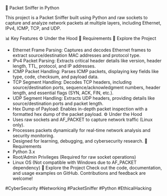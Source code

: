 🚀 Packet Sniffer in Python

This project is a Packet Sniffer built using Python and raw sockets to capture and analyze network packets at multiple layers, including Ethernet, IPv4, ICMP, TCP, and UDP.

📊 Key Features
⚙️ Under the Hood
🔧 Requirements
🔗 Explore the Project
* Ethernet Frame Parsing: Captures and decodes Ethernet frames to extract source/destination MAC addresses and protocol type.
* IPv4 Packet Parsing: Extracts critical header details like version, header length, TTL, protocol, and IP addresses.
* ICMP Packet Handling: Parses ICMP packets, displaying key fields like type, code, checksum, and payload data.
* TCP Segment Handling: Decodes TCP headers, including source/destination ports, sequence/acknowledgment numbers, header length, and essential flags (SYN, ACK, FIN, etc.).
* UDP Segment Handling: Extracts UDP headers, providing details like source/destination ports and packet length.
* Hex Dump of Payload: Enables in-depth packet inspection with a formatted hex dump of the packet payload. 
⚙️ Under the Hood
* Uses raw sockets and AF_PACKET to capture network traffic (Linux only).
* Processes packets dynamically for real-time network analysis and security monitoring.
* Designed for learning, debugging, and cybersecurity research. 
🔧 Requirements
* Python 3.x
* Root/Admin Privileges (Required for raw socket operations)
* Linux OS (Not compatible with Windows due to AF_PACKET dependency) 
🔗 Explore the Project
Check out the code, documentation, and usage examples on GitHub. Contributions and feedback are welcome!

#CyberSecurity #Networking #PacketSniffer #Python #EthicalHacking
